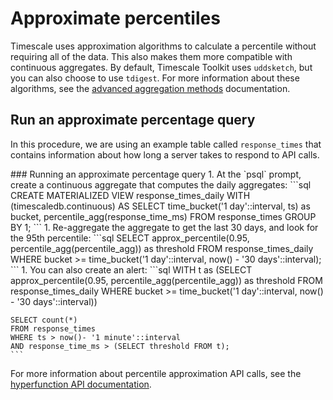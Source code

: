 # Approximate percentiles
Timescale uses approximation algorithms to calculate a percentile without
requiring all of the data. This also makes them more compatible with continuous
aggregates. By default, Timescale Toolkit uses `uddsketch`, but you can also
choose to use `tdigest`. For more information about these algorithms, see the
[advanced aggregation methods][advanced-agg] documentation.

## Run an approximate percentage query
In this procedure, we are using an example table called `response_times` that contains information about how long a server takes to respond to API calls.

<procedure>
### Running an approximate percentage query
1.  At the `psql` prompt, create a continuous aggregate that computes the daily aggregates:
    ```sql
    CREATE MATERIALIZED VIEW response_times_daily
    WITH (timescaledb.continuous)
    AS SELECT
      time_bucket('1 day'::interval, ts) as bucket,
      percentile_agg(response_time_ms)
    FROM response_times
    GROUP BY 1;
    ```
1.  Re-aggregate the aggregate to get the last 30 days, and look for the 95th percentile:
    ```sql
    SELECT approx_percentile(0.95, percentile_agg(percentile_agg)) as threshold
    FROM response_times_daily
    WHERE bucket >= time_bucket('1 day'::interval, now() - '30 days'::interval);
    ```
1.  You can also create an alert:
    ```sql
    WITH t as (SELECT approx_percentile(0.95, percentile_agg(percentile_agg)) as threshold
    FROM response_times_daily
    WHERE bucket >= time_bucket('1 day'::interval, now() - '30 days'::interval))

    SELECT count(*)
    FROM response_times
    WHERE ts > now()- '1 minute'::interval
    AND response_time_ms > (SELECT threshold FROM t);
    ```
</procedure>

For more information about percentile approximation API calls, see the
[hyperfunction API documentation][hyperfunctions-api-approx-percentile].


[advanced-agg]: /how-to-guides/hyperfunctions/advanced-agg
[hyperfunctions-api-approx-percentile]: /api/:currentVersion:/hyperfunctions/percentile-approximation/
